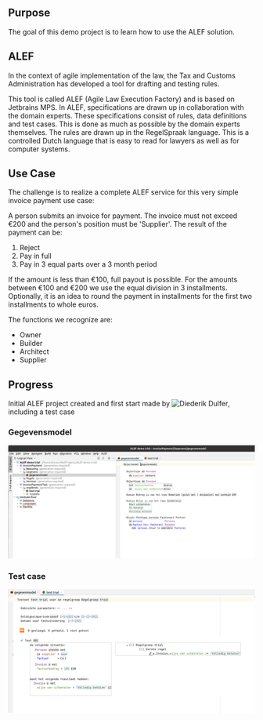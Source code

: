 ## Purpose

The goal of this demo project is to learn how to use the ALEF solution.

## ALEF

In the context of agile implementation of the law, the Tax and Customs Administration has developed a tool for drafting and testing rules.

This tool is called ALEF (Agile Law Execution Factory) and is based on Jetbrains MPS. In ALEF, specifications are drawn up in collaboration with the domain experts. These specifications consist of rules, data definitions and test cases. This is done as much as possible by the domain experts themselves. The rules are drawn up in the RegelSpraak language. This is a controlled Dutch language that is easy to read for lawyers as well as for computer systems.

## Use Case

The challenge is to realize a complete ALEF service for this very simple invoice payment use case:

A person submits an invoice for payment. The invoice must not exceed €200 and the person's position must be 'Supplier'. The result of the payment can be:
1. Reject
2. Pay in full
3. Pay in 3 equal parts over a 3 month period

If the amount is less than €100, full payout is possible. For the amounts between €100 and €200 we use the equal division in 3 installments. Optionally, it is an idea to round the payment in installments for the first two installments to whole euros.

The functions we recognize are:
- Owner
- Builder
- Architect
- Supplier

## Progress

Initial ALEF project created and first start made by ![Diederik Dulfer](https://github.com/diederikd), including a test case

### Gegevensmodel
![Gegevensmodel](images/Gegevensmodel.png)

### Test case
![Test case](images/testtrial.png)
